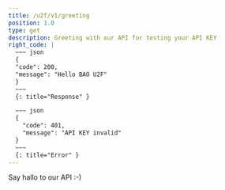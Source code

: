 ```yaml
---
title: /u2f/v1/greeting
position: 1.0
type: get
description: Greeting with our API for testing your API KEY
right_code: |
  ~~~ json
  {
  "code": 200,
  "message": "Hello BAO U2F"
  }
  ~~~
  {: title="Response" }

  ~~~ json
  {
    "code": 401,
    "message": "API KEY invalid"
  }
  ~~~
  {: title="Error" }
---
```


Say hallo to our API :-)
